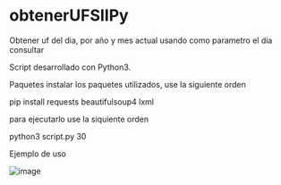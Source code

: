 # obtenerUFSIIPy
Obtener uf del dia, por año y mes actual usando como parametro el dia consultar

Script desarrollado con Python3.

Paquetes instalar los paquetes utilizados, use la siguiente orden

pip install requests beautifulsoup4 lxml

para ejecutarlo use la siquiente orden

python3 script.py 30

Ejemplo de uso

![image](https://github.com/jrsimog/obtenerUFSIIPy/assets/4277373/6ee53488-7de0-4cb9-8e6e-2ed88d5dc369)
